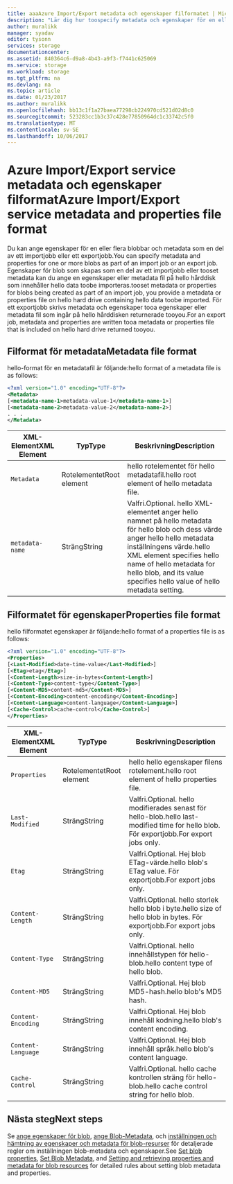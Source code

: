 ```yaml
---
title: aaaAzure Import/Export metadata och egenskaper filformatet | Microsoft Docs
description: "Lär dig hur toospecify metadata och egenskaper för en eller flera BLOB-objekt som är en del av en importera eller exportera jobb."
author: muralikk
manager: syadav
editor: tysonn
services: storage
documentationcenter: 
ms.assetid: 840364c6-d9a8-4b43-a9f3-f7441c625069
ms.service: storage
ms.workload: storage
ms.tgt_pltfrm: na
ms.devlang: na
ms.topic: article
ms.date: 01/23/2017
ms.author: muralikk
ms.openlocfilehash: bb13c1f1a27baea77298cb224970cd521d02d8c0
ms.sourcegitcommit: 523283cc1b3c37c428e77850964dc1c33742c5f0
ms.translationtype: MT
ms.contentlocale: sv-SE
ms.lasthandoff: 10/06/2017
---
```

# <a name="azure-importexport-service-metadata-and-properties-file-format"></a><span data-ttu-id="00820-103">Azure Import/Export service metadata och egenskaper filformat</span><span class="sxs-lookup"><span data-stu-id="00820-103">Azure Import/Export service metadata and properties file format</span></span>
<span data-ttu-id="00820-104">Du kan ange egenskaper för en eller flera blobbar och metadata som en del av ett importjobb eller ett exportjobb.</span><span class="sxs-lookup"><span data-stu-id="00820-104">You can specify metadata and properties for one or more blobs as part of an import job or an export job.</span></span> <span data-ttu-id="00820-105">Egenskaper för blob som skapas som en del av ett importjobb eller tooset metadata kan du ange en egenskaper eller metadata fil på hello hårddisk som innehåller hello data toobe importeras.</span><span class="sxs-lookup"><span data-stu-id="00820-105">tooset metadata or properties for blobs being created as part of an import job, you provide a metadata or properties file on hello hard drive containing hello data toobe imported.</span></span> <span data-ttu-id="00820-106">För ett exportjobb skrivs metadata och egenskaper tooa egenskaper eller metadata fil som ingår på hello hårddisken returnerade tooyou.</span><span class="sxs-lookup"><span data-stu-id="00820-106">For an export job, metadata and properties are written tooa metadata or properties file that is included on hello hard drive returned tooyou.</span></span>  
  
## <a name="metadata-file-format"></a><span data-ttu-id="00820-107">Filformat för metadata</span><span class="sxs-lookup"><span data-stu-id="00820-107">Metadata file format</span></span>  
<span data-ttu-id="00820-108">hello-format för en metadatafil är följande:</span><span class="sxs-lookup"><span data-stu-id="00820-108">hello format of a metadata file is as follows:</span></span>  
  
```xml
<?xml version="1.0" encoding="UTF-8"?>  
<Metadata>  
[<metadata-name-1>metadata-value-1</metadata-name-1>]  
[<metadata-name-2>metadata-value-2</metadata-name-2>]  
. . .  
</Metadata>  
```
  
|<span data-ttu-id="00820-109">XML-Element</span><span class="sxs-lookup"><span data-stu-id="00820-109">XML Element</span></span>|<span data-ttu-id="00820-110">Typ</span><span class="sxs-lookup"><span data-stu-id="00820-110">Type</span></span>|<span data-ttu-id="00820-111">Beskrivning</span><span class="sxs-lookup"><span data-stu-id="00820-111">Description</span></span>|  
|-----------------|----------|-----------------|  
|`Metadata`|<span data-ttu-id="00820-112">Rotelementet</span><span class="sxs-lookup"><span data-stu-id="00820-112">Root element</span></span>|<span data-ttu-id="00820-113">hello rotelementet för hello metadatafil.</span><span class="sxs-lookup"><span data-stu-id="00820-113">hello root element of hello metadata file.</span></span>|  
|`metadata-name`|<span data-ttu-id="00820-114">Sträng</span><span class="sxs-lookup"><span data-stu-id="00820-114">String</span></span>|<span data-ttu-id="00820-115">Valfri.</span><span class="sxs-lookup"><span data-stu-id="00820-115">Optional.</span></span> <span data-ttu-id="00820-116">hello XML-elementet anger hello namnet på hello metadata för hello blob och dess värde anger hello hello metadata inställningens värde.</span><span class="sxs-lookup"><span data-stu-id="00820-116">hello XML element specifies hello name of hello metadata for hello blob, and its value specifies hello value of hello metadata setting.</span></span>|  
  
## <a name="properties-file-format"></a><span data-ttu-id="00820-117">Filformatet för egenskaper</span><span class="sxs-lookup"><span data-stu-id="00820-117">Properties file format</span></span>  
<span data-ttu-id="00820-118">hello filformatet egenskaper är följande:</span><span class="sxs-lookup"><span data-stu-id="00820-118">hello format of a properties file is as follows:</span></span>  
  
```xml
<?xml version="1.0" encoding="UTF-8"?>  
<Properties>  
[<Last-Modified>date-time-value</Last-Modified>]  
[<Etag>etag</Etag>]  
[<Content-Length>size-in-bytes<Content-Length>]  
[<Content-Type>content-type</Content-Type>]  
[<Content-MD5>content-md5</Content-MD5>]  
[<Content-Encoding>content-encoding</Content-Encoding>]  
[<Content-Language>content-language</Content-Language>]  
[<Cache-Control>cache-control</Cache-Control>]  
</Properties>  
```
  
|<span data-ttu-id="00820-119">XML-Element</span><span class="sxs-lookup"><span data-stu-id="00820-119">XML Element</span></span>|<span data-ttu-id="00820-120">Typ</span><span class="sxs-lookup"><span data-stu-id="00820-120">Type</span></span>|<span data-ttu-id="00820-121">Beskrivning</span><span class="sxs-lookup"><span data-stu-id="00820-121">Description</span></span>|  
|-----------------|----------|-----------------|  
|`Properties`|<span data-ttu-id="00820-122">Rotelementet</span><span class="sxs-lookup"><span data-stu-id="00820-122">Root element</span></span>|<span data-ttu-id="00820-123">hello hello egenskaper filens rotelement.</span><span class="sxs-lookup"><span data-stu-id="00820-123">hello root element of hello properties file.</span></span>|  
|`Last-Modified`|<span data-ttu-id="00820-124">Sträng</span><span class="sxs-lookup"><span data-stu-id="00820-124">String</span></span>|<span data-ttu-id="00820-125">Valfri.</span><span class="sxs-lookup"><span data-stu-id="00820-125">Optional.</span></span> <span data-ttu-id="00820-126">hello modifierades senast för hello-blob.</span><span class="sxs-lookup"><span data-stu-id="00820-126">hello last-modified time for hello blob.</span></span> <span data-ttu-id="00820-127">För exportjobb.</span><span class="sxs-lookup"><span data-stu-id="00820-127">For export jobs only.</span></span>|  
|`Etag`|<span data-ttu-id="00820-128">Sträng</span><span class="sxs-lookup"><span data-stu-id="00820-128">String</span></span>|<span data-ttu-id="00820-129">Valfri.</span><span class="sxs-lookup"><span data-stu-id="00820-129">Optional.</span></span> <span data-ttu-id="00820-130">Hej blob ETag-värde.</span><span class="sxs-lookup"><span data-stu-id="00820-130">hello blob's ETag value.</span></span> <span data-ttu-id="00820-131">För exportjobb.</span><span class="sxs-lookup"><span data-stu-id="00820-131">For export jobs only.</span></span>|  
|`Content-Length`|<span data-ttu-id="00820-132">Sträng</span><span class="sxs-lookup"><span data-stu-id="00820-132">String</span></span>|<span data-ttu-id="00820-133">Valfri.</span><span class="sxs-lookup"><span data-stu-id="00820-133">Optional.</span></span> <span data-ttu-id="00820-134">hello storlek hello blob i byte.</span><span class="sxs-lookup"><span data-stu-id="00820-134">hello size of hello blob in bytes.</span></span> <span data-ttu-id="00820-135">För exportjobb.</span><span class="sxs-lookup"><span data-stu-id="00820-135">For export jobs only.</span></span>|  
|`Content-Type`|<span data-ttu-id="00820-136">Sträng</span><span class="sxs-lookup"><span data-stu-id="00820-136">String</span></span>|<span data-ttu-id="00820-137">Valfri.</span><span class="sxs-lookup"><span data-stu-id="00820-137">Optional.</span></span> <span data-ttu-id="00820-138">hello innehållstypen för hello-blob.</span><span class="sxs-lookup"><span data-stu-id="00820-138">hello content type of hello blob.</span></span>|  
|`Content-MD5`|<span data-ttu-id="00820-139">Sträng</span><span class="sxs-lookup"><span data-stu-id="00820-139">String</span></span>|<span data-ttu-id="00820-140">Valfri.</span><span class="sxs-lookup"><span data-stu-id="00820-140">Optional.</span></span> <span data-ttu-id="00820-141">Hej blob MD5-hash.</span><span class="sxs-lookup"><span data-stu-id="00820-141">hello blob's MD5 hash.</span></span>|  
|`Content-Encoding`|<span data-ttu-id="00820-142">Sträng</span><span class="sxs-lookup"><span data-stu-id="00820-142">String</span></span>|<span data-ttu-id="00820-143">Valfri.</span><span class="sxs-lookup"><span data-stu-id="00820-143">Optional.</span></span> <span data-ttu-id="00820-144">Hej blob innehåll kodning.</span><span class="sxs-lookup"><span data-stu-id="00820-144">hello blob's content encoding.</span></span>|  
|`Content-Language`|<span data-ttu-id="00820-145">Sträng</span><span class="sxs-lookup"><span data-stu-id="00820-145">String</span></span>|<span data-ttu-id="00820-146">Valfri.</span><span class="sxs-lookup"><span data-stu-id="00820-146">Optional.</span></span> <span data-ttu-id="00820-147">Hej blob innehåll språk.</span><span class="sxs-lookup"><span data-stu-id="00820-147">hello blob's content language.</span></span>|  
|`Cache-Control`|<span data-ttu-id="00820-148">Sträng</span><span class="sxs-lookup"><span data-stu-id="00820-148">String</span></span>|<span data-ttu-id="00820-149">Valfri.</span><span class="sxs-lookup"><span data-stu-id="00820-149">Optional.</span></span> <span data-ttu-id="00820-150">hello cache kontrollen sträng för hello-blob.</span><span class="sxs-lookup"><span data-stu-id="00820-150">hello cache control string for hello blob.</span></span>|  

## <a name="next-steps"></a><span data-ttu-id="00820-151">Nästa steg</span><span class="sxs-lookup"><span data-stu-id="00820-151">Next steps</span></span>

<span data-ttu-id="00820-152">Se [ange egenskaper för blob](/rest/api/storageservices/set-blob-properties), [ange Blob-Metadata](/rest/api/storageservices/set-blob-metadata), och [inställningen och hämtning av egenskaper och metadata för blob-resurser](/rest/api/storageservices/setting-and-retrieving-properties-and-metadata-for-blob-resources) för detaljerade regler om inställningen blob-metadata och egenskaper.</span><span class="sxs-lookup"><span data-stu-id="00820-152">See [Set blob properties](/rest/api/storageservices/set-blob-properties), [Set Blob Metadata](/rest/api/storageservices/set-blob-metadata), and [Setting and retrieving properties and metadata for blob resources](/rest/api/storageservices/setting-and-retrieving-properties-and-metadata-for-blob-resources) for detailed rules about setting blob metadata and properties.</span></span>

